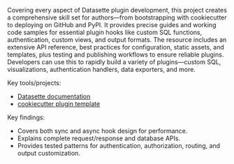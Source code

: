 Covering every aspect of Datasette plugin development, this project creates a comprehensive skill set for authors—from bootstrapping with cookiecutter to deploying on GitHub and PyPI. It provides precise guides and working code samples for essential plugin hooks like custom SQL functions, authentication, custom views, and output formats. The resource includes an extensive API reference, best practices for configuration, static assets, and templates, plus testing and publishing workflows to ensure reliable plugins. Developers can use this to rapidly build a variety of plugins—custom SQL, visualizations, authentication handlers, data exporters, and more.

Key tools/projects:
- [Datasette documentation](https://docs.datasette.io/)
- [cookiecutter plugin template](https://github.com/simonw/datasette-plugin)

Key findings:
- Covers both sync and async hook design for performance.
- Explains complete request/response and database APIs.
- Provides tested patterns for authentication, authorization, routing, and output customization.
